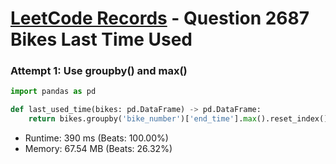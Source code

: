 # [LeetCode Records](../../README.md) - Question 2687 Bikes Last Time Used

### Attempt 1: Use groupby() and max()
```py
import pandas as pd

def last_used_time(bikes: pd.DataFrame) -> pd.DataFrame:
    return bikes.groupby('bike_number')['end_time'].max().reset_index()[['bike_number', 'end_time']].sort_values('end_time', ascending=False)
```
- Runtime: 390 ms (Beats: 100.00%)
- Memory: 67.54 MB (Beats: 26.32%)

<br>
